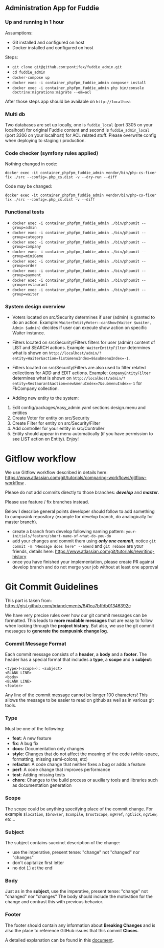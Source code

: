 ## Administration App for Fuddie

### Up and running in 1 hour

Assumptions:
* Git installed and configured on host
* Docker installed and configured on host

Steps:
* ```git clone git@github.com:pontifex/fuddie_admin.git```
* ```cd fuddie_admin```
* ```docker-compose up```
* ```docker exec -i container_phpfpm_fuddie_admin composer install```
* ```docker exec -i container_phpfpm_fuddie_admin php bin/console doctrine:migrations:migrate --em=acl```

After those steps app should be available on ```http://localhost```

### Multi db
Two databases are set up locally, one is `fuddie_local` (port 3305 on your localhost) for original Fuddie content and
second is `fuddie_admin_local` (port 3306 on your localhost) for ACL related stuff. Please overwrite config when 
deploying to staging / production.

### Code checker (symfony rules applied)
Nothing changed in code:

```docker exec -it container_phpfpm_fuddie_admin vendor/bin/php-cs-fixer fix ./src --config=.php_cs.dist -v --dry-run --diff```

Code may be changed:

```docker exec -it container_phpfpm_fuddie_admin vendor/bin/php-cs-fixer fix ./src --config=.php_cs.dist -v --diff```

### Functional tests
* ```docker exec -i container_phpfpm_fuddie_admin ./bin/phpunit --group=admin```
* ```docker exec -i container_phpfpm_fuddie_admin ./bin/phpunit --group=category```
* ```docker exec -i container_phpfpm_fuddie_admin ./bin/phpunit --group=company```
* ```docker exec -i container_phpfpm_fuddie_admin ./bin/phpunit --group=miniGame```
* ```docker exec -i container_phpfpm_fuddie_admin ./bin/phpunit --group=order```
* ```docker exec -i container_phpfpm_fuddie_admin ./bin/phpunit --group=payment```
* ```docker exec -i container_phpfpm_fuddie_admin ./bin/phpunit --group=restaurant```
* ```docker exec -i container_phpfpm_fuddie_admin ./bin/phpunit --group=waiter```

### System design overview
- Voters located on src/Security determines if user (admin) is granted to do an action. Example: 
```WaiterEntityVoter::canShow(Waiter $waiter, Admin $admin)```
decides if user can execute show action on specific Waiter instance.

- Filters located on src/Security/Filters filters for user (admin) content of LIST and SEARCH actions. Example:
```WaiterEntityFilter``` determines what is shown on ```http://localhost/admin/?entity=Waiter&action=list&menuIndex=8&submenuIndex=-1```.

- Filters located on src/Security/Filters are also used to filter related collections for ADD and EDIT actions. Example:
```CompanyEntityFilter``` determines what is shown on ```http://localhost/admin/?entity=Restaurant&action=new&menuIndex=7&submenuIndex=-1```
for FkCompany collection.

- Adding new entity to the system:
1) Edit config/packages/easy_admin.yaml sections design.menu and entities
2) Create Voter for entity on src/Security
3) Create Filter for entity on src/Security/Filter
4) Add controller for your entity in src/Controller
5) Entity should appear in menu automatically (if you have permission to see LIST action on Entity). Enjoy!

# Gitflow workflow

We use Gitflow workflow described in details here: https://www.atlassian.com/git/tutorials/comparing-workflows/gitflow-workflow .

Please do not add commits directly to those branches: ***develop*** and ***master***.

Please use feature / fix branches instead.

Below I describe general points developer should follow to add something to campusink repository (example for develop branch, do analogically for master branch).
* create a branch from develop following naming pattern:
 ```your-initials/feature/short-name-of-what-do-you-do```
* add your changes and commit them using ***only one commit***, notice 
```git commit -m "Message does here" --amend``` and ```git rebase``` are your friends,
 details here: https://www.atlassian.com/git/tutorials/rewriting-history
* once you have finished your implementation, please create PR against develop branch and do not merge your job without at least one approval
# Git Commit Guidelines

This part is taken from: https://gist.github.com/brianclements/841ea7bffdb01346392c

We have very precise rules over how our git commit messages can be formatted.  This leads to **more
readable messages** that are easy to follow when looking through the **project history**.  But also,
we use the git commit messages to **generate the campusink change log**.

### Commit Message Format
Each commit message consists of a **header**, a **body** and a **footer**.  The header has a special
format that includes a **type**, a **scope** and a **subject**:

```
<type>(<scope>): <subject>
<BLANK LINE>
<body>
<BLANK LINE>
<footer>
```

Any line of the commit message cannot be longer 100 characters! This allows the message to be easier
to read on github as well as in various git tools.

### Type
Must be one of the following:

* **feat**: A new feature
* **fix**: A bug fix
* **docs**: Documentation only changes
* **style**: Changes that do not affect the meaning of the code (white-space, formatting, missing
  semi-colons, etc)
* **refactor**: A code change that neither fixes a bug or adds a feature
* **perf**: A code change that improves performance
* **test**: Adding missing tests
* **chore**: Changes to the build process or auxiliary tools and libraries such as documentation
  generation

### Scope
The scope could be anything specifying place of the commit change. For example `$location`,
`$browser`, `$compile`, `$rootScope`, `ngHref`, `ngClick`, `ngView`, etc...

### Subject
The subject contains succinct description of the change:

* use the imperative, present tense: "change" not "changed" nor "changes"
* don't capitalize first letter
* no dot (.) at the end

### Body
Just as in the **subject**, use the imperative, present tense: "change" not "changed" nor "changes"
The body should include the motivation for the change and contrast this with previous behavior.

### Footer
The footer should contain any information about **Breaking Changes** and is also the place to
reference GitHub issues that this commit **Closes**.

A detailed explanation can be found in this [document][commit-message-format].

[commit-message-format]: https://docs.google.com/document/d/1QrDFcIiPjSLDn3EL15IJygNPiHORgU1_OOAqWjiDU5Y/edit#
